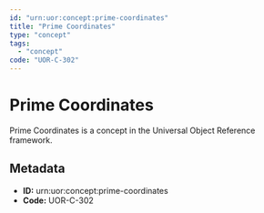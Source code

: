 ```yaml
---
id: "urn:uor:concept:prime-coordinates"
title: "Prime Coordinates"
type: "concept"
tags:
  - "concept"
code: "UOR-C-302"
---
```


# Prime Coordinates

Prime Coordinates is a concept in the Universal Object Reference framework.

## Metadata

- **ID:** urn:uor:concept:prime-coordinates
- **Code:** UOR-C-302
